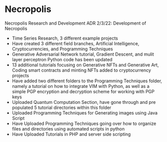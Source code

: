 # Necropolis
Necropolis Research and Development ADR
2/3/22: Development of Necropolis
  + Time Series Research, 3 different example projects
  + Have created 3 different field branches, Artificial Intelligence, Cryptocurrencies, and Programming Techniques
  + Generative Adversarial Network tutorial, Gradient Descent, and mulit layer perceptron Python code has been updated
  + 13 additional tutorials focusing on Generative NFTs and Generative Art, Coding smart contracts and minting NFTs added to cryptocurrency projects
  + Have added two different folders to the Programming Techniques folder, namely a tutorial on how to integrate VIM with Python, as well as a simple PGP encryption and decryption scheme for working with PGP keys
  + Uploaded Quantum Computation Section, have gone through and pre populated 5 tutorial directories within this folder
  + Uploaded Programming Techniques for Generating images using Java Script
  + Have Uploaded Programming Techniques going over how to organize files and directories using automated scripts in python
  + Have Uploaded Tutorials in PHP and server side scripting

